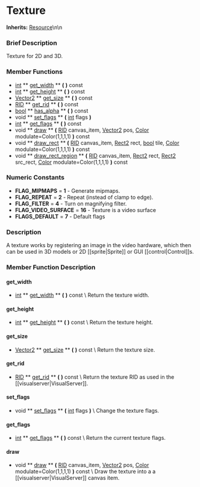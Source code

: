 #  Texture  
**Inherits:** [Resource](class_resource)\\n\\n
###  Brief Description  
Texture for 2D and 3D.

###  Member Functions 
  * [int](class_int)  ** [get_width](#get_width) **  **(** **)** const
  * [int](class_int)  ** [get_height](#get_height) **  **(** **)** const
  * [Vector2](class_vector2)  ** [get_size](#get_size) **  **(** **)** const
  * [RID](class_rid)  ** [get_rid](#get_rid) **  **(** **)** const
  * [bool](class_bool)  ** [has_alpha](#has_alpha) **  **(** **)** const
  * void  ** [set_flags](#set_flags) **  **(** [int](class_int) flags  **)**
  * [int](class_int)  ** [get_flags](#get_flags) **  **(** **)** const
  * void  ** [draw](#draw) **  **(** [RID](class_rid) canvas_item, [Vector2](class_vector2) pos, [Color](class_color) modulate=Color(1,1,1,1)  **)** const
  * void  ** [draw_rect](#draw_rect) **  **(** [RID](class_rid) canvas_item, [Rect2](class_rect2) rect, [bool](class_bool) tile, [Color](class_color) modulate=Color(1,1,1,1)  **)** const
  * void  ** [draw_rect_region](#draw_rect_region) **  **(** [RID](class_rid) canvas_item, [Rect2](class_rect2) rect, [Rect2](class_rect2) src_rect, [Color](class_color) modulate=Color(1,1,1,1)  **)** const

###  Numeric Constants  
  * **FLAG_MIPMAPS** = **1** - Generate mipmaps.
  * **FLAG_REPEAT** = **2** - Repeat (instead of clamp to edge).
  * **FLAG_FILTER** = **4** - Turn on magnifying filter.
  * **FLAG_VIDEO_SURFACE** = **16** - Texture is a video surface
  * **FLAGS_DEFAULT** = **7** - Default flags

###  Description  
A texture works by registering an image in the video hardware, which then can be used in 3D models or 2D [[sprite|Sprite]] or GUI [[control|Control]]s.

###  Member Function Description  
#### <a name="get_width">get_width</a>
  * [int](class_int)  ** [get_width](#get_width) **  **(** **)** const
\\
Return the texture width.
#### <a name="get_height">get_height</a>
  * [int](class_int)  ** [get_height](#get_height) **  **(** **)** const
\\
Return the texture height.
#### <a name="get_size">get_size</a>
  * [Vector2](class_vector2)  ** [get_size](#get_size) **  **(** **)** const
\\
Return the texture size.
#### <a name="get_rid">get_rid</a>
  * [RID](class_rid)  ** [get_rid](#get_rid) **  **(** **)** const
\\
Return the texture RID as used in the [[visualserver|VisualServer]].
#### <a name="set_flags">set_flags</a>
  * void  ** [set_flags](#set_flags) **  **(** [int](class_int) flags  **)**
\\
Change the texture flags.
#### <a name="get_flags">get_flags</a>
  * [int](class_int)  ** [get_flags](#get_flags) **  **(** **)** const
\\
Return the current texture flags.
#### <a name="draw">draw</a>
  * void  ** [draw](#draw) **  **(** [RID](class_rid) canvas_item, [Vector2](class_vector2) pos, [Color](class_color) modulate=Color(1,1,1,1)  **)** const
\\
Draw the texture into a a [[visualserver|VisualServer]] canvas item.
